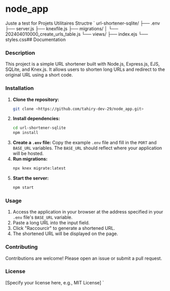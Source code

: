 # node_app

Juste a test for Projets Utilitaires
Structre
` url-shortener-sqlite/
├── .env
├── server.js
├── knexfile.js
├── migrations/
│ └── 202404010000_create_urls_table.js
└── views/
├── index.ejs
└── styles.css## Documentation

### Description

This project is a simple URL shortener built with Node.js, Express.js, EJS, SQLite, and Knex.js. It allows users to shorten long URLs and redirect to the original URL using a short code.

### Installation

1. **Clone the repository:**
   ```bash
   git clone <https://github.com/tahiry-dev-29/node_app.git>
   ```
2. **Install dependencies:**
   ```bash
   cd url-shortener-sqlite
   npm install
   ```
3. **Create a `.env` file:** Copy the example `.env` file and fill in the `PORT` and `BASE_URL` variables. The `BASE_URL` should reflect where your application will be hosted.
4. **Run migrations:**
   ```bash
   npx knex migrate:latest
   ```
5. **Start the server:**
   ```bash
   npm start
   ```

### Usage

1. Access the application in your browser at the address specified in your `.env` file's `BASE_URL` variable.
2. Paste a long URL into the input field.
3. Click "Raccourcir" to generate a shortened URL.
4. The shortened URL will be displayed on the page.

### Contributing

Contributions are welcome! Please open an issue or submit a pull request.

### License

[Specify your license here, e.g., MIT License]
`
